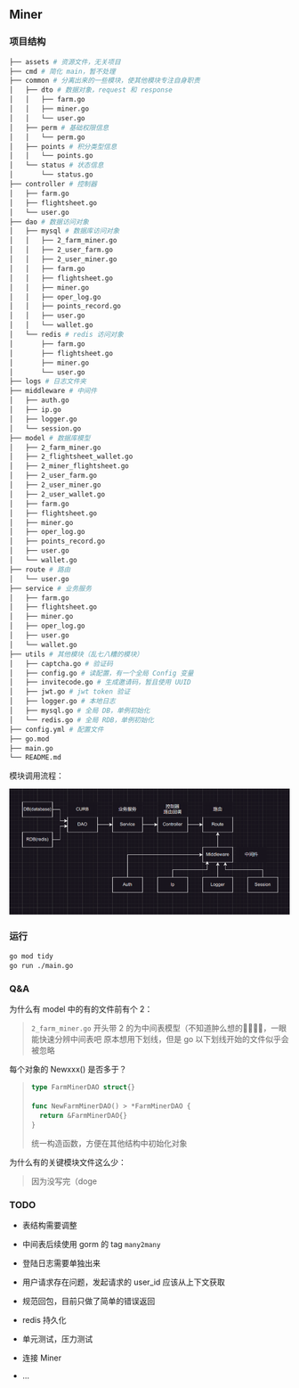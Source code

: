 ## Miner

### 项目结构

```sh
├── assets # 资源文件，无关项目
├── cmd # 简化 main，暂不处理
├── common # 分离出来的一些模块，使其他模块专注自身职责
│   ├── dto # 数据对象，request 和 response
│   │   ├── farm.go
│   │   ├── miner.go
│   │   └── user.go
│   ├── perm # 基础权限信息
│   │   └── perm.go
│   ├── points # 积分类型信息
│   │   └── points.go
│   └── status # 状态信息
│       └── status.go
├── controller # 控制器
│   ├── farm.go
│   ├── flightsheet.go
│   └── user.go
├── dao # 数据访问对象
│   ├── mysql # 数据库访问对象
│   │   ├── 2_farm_miner.go
│   │   ├── 2_user_farm.go
│   │   ├── 2_user_miner.go
│   │   ├── farm.go
│   │   ├── flightsheet.go
│   │   ├── miner.go
│   │   ├── oper_log.go
│   │   ├── points_record.go
│   │   ├── user.go
│   │   └── wallet.go
│   └── redis # redis 访问对象
│       ├── farm.go
│       ├── flightsheet.go
│       ├── miner.go
│       └── user.go
├── logs # 日志文件夹
├── middleware # 中间件
│   ├── auth.go
│   ├── ip.go
│   ├── logger.go
│   └── session.go
├── model # 数据库模型
│   ├── 2_farm_miner.go
│   ├── 2_flightsheet_wallet.go
│   ├── 2_miner_flightsheet.go
│   ├── 2_user_farm.go
│   ├── 2_user_miner.go
│   ├── 2_user_wallet.go
│   ├── farm.go
│   ├── flightsheet.go
│   ├── miner.go
│   ├── oper_log.go
│   ├── points_record.go
│   ├── user.go
│   └── wallet.go
├── route # 路由
│   └── user.go
├── service # 业务服务
│   ├── farm.go
│   ├── flightsheet.go
│   ├── miner.go
│   ├── oper_log.go
│   ├── user.go
│   └── wallet.go
├── utils # 其他模块（乱七八糟的模块）
│   ├── captcha.go # 验证码
│   ├── config.go # 读配置，有一个全局 Config 变量
│   ├── invitecode.go # 生成邀请码，暂且使用 UUID
│   ├── jwt.go # jwt token 验证
│   ├── logger.go # 本地日志
│   ├── mysql.go # 全局 DB，单例初始化
│   └── redis.go # 全局 RDB，单例初始化
├── config.yml # 配置文件
├── go.mod
├── main.go
└── README.md
```

模块调用流程：

![](./assets/flow.png)

### 运行

```sh
go mod tidy
go run ./main.go
```

### Q&A

为什么有 model 中的有的文件前有个 2：

> `2_farm_miner.go` 开头带 2 的为中间表模型（不知道肿么想的🤷‍♂️🤷‍♀️，一眼能快速分辨中间表吧
> 原本想用下划线，但是 go 以下划线开始的文件似乎会被忽略

每个对象的 Newxxx() 是否多于？

> 
> ```go
> type FarmMinerDAO struct{}
> 
> func NewFarmMinerDAO() > *FarmMinerDAO {
> 	return &FarmMinerDAO{}
> }
> ```
> 
> 统一构造函数，方便在其他结构中初始化对象

为什么有的关键模块文件这么少：

> 因为没写完（doge

### TODO

- 表结构需要调整

- 中间表后续使用 gorm 的 tag `many2many`

- 登陆日志需要单独出来

- 用户请求存在问题，发起请求的 user_id 应该从上下文获取

- 规范回包，目前只做了简单的错误返回

- redis 持久化

- 单元测试，压力测试

- 连接 Miner

- ...
